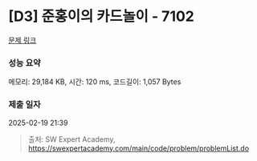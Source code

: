 # [D3] 준홍이의 카드놀이 - 7102 

[문제 링크](https://swexpertacademy.com/main/code/problem/problemDetail.do?contestProbId=AWkIlHWqBYcDFAXC) 

### 성능 요약

메모리: 29,184 KB, 시간: 120 ms, 코드길이: 1,057 Bytes

### 제출 일자

2025-02-19 21:39



> 출처: SW Expert Academy, https://swexpertacademy.com/main/code/problem/problemList.do